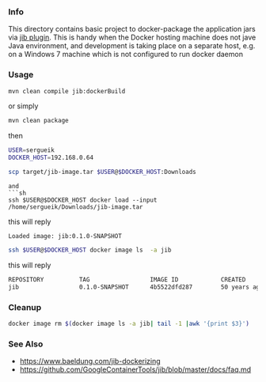 ### Info

This directory contains basic project to docker-package the application jars via [jib plugin](https://github.com/GoogleContainerTools/jib/tree/master/jib-maven-plugin).
This is handy when the Docker hosting machine does not jave Java environment,
and development is taking place on a separate host, e.g. on a Windows 7 machine which is not configured to run docker daemon

### Usage

```sh
mvn clean compile jib:dockerBuild
```
or simply
```sh
mvn clean package
```

then
```sh
USER=sergueik
DOCKER_HOST=192.168.0.64
```
```sh
scp target/jib-image.tar $USER@$DOCKER_HOST:Downloads
```
```
and
```sh
ssh $USER@$DOCKER_HOST docker load --input /home/sergueik/Downloads/jib-image.tar
```
this will reply
```
Loaded image: jib:0.1.0-SNAPSHOT
```
```sh
ssh $USER@$DOCKER_HOST docker image ls  -a jib
```
this will reply
```sh
REPOSITORY          TAG                 IMAGE ID            CREATED             SIZE
jib                 0.1.0-SNAPSHOT      4b5522dfd287        50 years ago        99.3MB
```

### Cleanup

```sh
docker image rm $(docker image ls -a jib| tail -1 |awk '{print $3}')
```
### See Also
  * https://www.baeldung.com/jib-dockerizing
  * https://github.com/GoogleContainerTools/jib/blob/master/docs/faq.md

